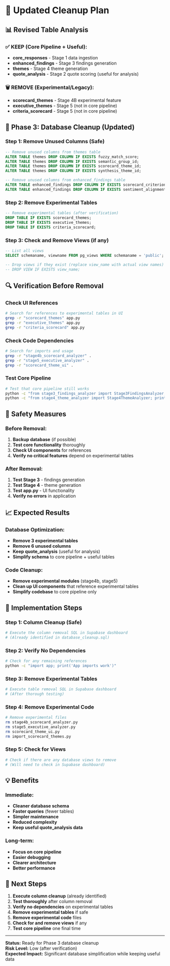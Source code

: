 # 🧹 Updated Cleanup Plan

## 📊 Revised Table Analysis

### ✅ KEEP (Core Pipeline + Useful):
- **core_responses** - Stage 1 data ingestion
- **enhanced_findings** - Stage 3 findings generation  
- **themes** - Stage 4 theme generation
- **quote_analysis** - Stage 2 quote scoring (useful for analysis)

### 🗑️ REMOVE (Experimental/Legacy):
- **scorecard_themes** - Stage 4B experimental feature
- **executive_themes** - Stage 5 (not in core pipeline)
- **criteria_scorecard** - Stage 5 (not in core pipeline)

## 🎯 Phase 3: Database Cleanup (Updated)

### Step 1: Remove Unused Columns (Safe)
```sql
-- Remove unused columns from themes table
ALTER TABLE themes DROP COLUMN IF EXISTS fuzzy_match_score;
ALTER TABLE themes DROP COLUMN IF EXISTS semantic_group_id;
ALTER TABLE themes DROP COLUMN IF EXISTS scorecard_theme_id;
ALTER TABLE themes DROP COLUMN IF EXISTS synthesis_theme_id;

-- Remove unused columns from enhanced_findings table
ALTER TABLE enhanced_findings DROP COLUMN IF EXISTS scorecard_criterion_priority;
ALTER TABLE enhanced_findings DROP COLUMN IF EXISTS sentiment_alignment_score;
```

### Step 2: Remove Experimental Tables
```sql
-- Remove experimental tables (after verification)
DROP TABLE IF EXISTS scorecard_themes;
DROP TABLE IF EXISTS executive_themes;
DROP TABLE IF EXISTS criteria_scorecard;
```

### Step 3: Check and Remove Views (if any)
```sql
-- List all views
SELECT schemaname, viewname FROM pg_views WHERE schemaname = 'public';

-- Drop views if they exist (replace view_name with actual view names)
-- DROP VIEW IF EXISTS view_name;
```

## 🔍 Verification Before Removal

### Check UI References
```bash
# Search for references to experimental tables in UI
grep -r "scorecard_themes" app.py
grep -r "executive_themes" app.py
grep -r "criteria_scorecard" app.py
```

### Check Code Dependencies
```bash
# Search for imports and usage
grep -r "stage4b_scorecard_analyzer" .
grep -r "stage5_executive_analyzer" .
grep -r "scorecard_theme_ui" .
```

### Test Core Pipeline
```bash
# Test that core pipeline still works
python -c "from stage3_findings_analyzer import Stage3FindingsAnalyzer; print('Stage 3 works')"
python -c "from stage4_theme_analyzer import Stage4ThemeAnalyzer; print('Stage 4 works')"
```

## 🚨 Safety Measures

### Before Removal:
1. **Backup database** (if possible)
2. **Test core functionality** thoroughly
3. **Check UI components** for references
4. **Verify no critical features** depend on experimental tables

### After Removal:
1. **Test Stage 3** - findings generation
2. **Test Stage 4** - theme generation
3. **Test app.py** - UI functionality
4. **Verify no errors** in application

## 📈 Expected Results

### Database Optimization:
- **Remove 3 experimental tables**
- **Remove 6 unused columns**
- **Keep quote_analysis** (useful for analysis)
- **Simplify schema** to core pipeline + useful tables

### Code Cleanup:
- **Remove experimental modules** (stage4b, stage5)
- **Clean up UI components** that reference experimental tables
- **Simplify codebase** to core pipeline only

## 🎯 Implementation Steps

### Step 1: Column Cleanup (Safe)
```bash
# Execute the column removal SQL in Supabase dashboard
# (Already identified in database_cleanup.sql)
```

### Step 2: Verify No Dependencies
```bash
# Check for any remaining references
python -c "import app; print('App imports work')"
```

### Step 3: Remove Experimental Tables
```bash
# Execute table removal SQL in Supabase dashboard
# (After thorough testing)
```

### Step 4: Remove Experimental Code
```bash
# Remove experimental files
rm stage4b_scorecard_analyzer.py
rm stage5_executive_analyzer.py
rm scorecard_theme_ui.py
rm import_scorecard_themes.py
```

### Step 5: Check for Views
```bash
# Check if there are any database views to remove
# (Will need to check in Supabase dashboard)
```

## 💡 Benefits

### Immediate:
- **Cleaner database schema**
- **Faster queries** (fewer tables)
- **Simpler maintenance**
- **Reduced complexity**
- **Keep useful quote_analysis data**

### Long-term:
- **Focus on core pipeline**
- **Easier debugging**
- **Clearer architecture**
- **Better performance**

## 🚀 Next Steps

1. **Execute column cleanup** (already identified)
2. **Test thoroughly** after column removal
3. **Verify no dependencies** on experimental tables
4. **Remove experimental tables** if safe
5. **Remove experimental code** files
6. **Check for and remove views** if any
7. **Test core pipeline** one final time

---

**Status:** Ready for Phase 3 database cleanup  
**Risk Level:** Low (after verification)  
**Expected Impact:** Significant database simplification while keeping useful data 